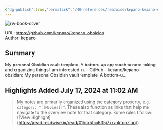 ```yaml
---
{"dg-publish":true,"permalink":"/40-references/readwise/kepano-kepano-obsidian/","tags":["rw/articles"]}
---
```



![rw-book-cover](https://opengraph.githubassets.com/b1747c987bedd6ab4303b6bcddb52ddedd1de51e0bb360dee02689df0c203b26/kepano/kepano-obsidian)

  

URL: <https://github.com/kepano/kepano-obsidian>  
Author: kepano

## Summary

My personal Obsidian vault template. A bottom-up approach to note-taking and organizing things I am interested in. - GitHub - kepano/kepano-obsidian: My personal Obsidian vault template. A bottom-u...

## Highlights Added July 17, 2024 at 11:02 AM

> My notes are primarily organized using the category property, e.g. `category: "[[Movies]]"`. These also function as links that help me navigate to the overview note for that category. Some rules I follow: ([View Highlight] (<https://read.readwise.io/read/01hcr5fcx635j7xrvnktpnzfap>))
